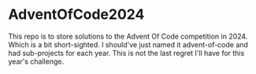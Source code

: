 # AdventOfCode2024
This repo is to store solutions to the Advent Of Code competition in 2024. Which is a bit short-sighted. I should've just 
named it advent-of-code and had sub-projects for each year. This is not the last regret I'll have for this year's challenge.
